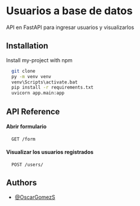 # Usuarios a base de datos

API en FastAPI para ingresar usuarios y visualizarlos



## Installation

Install my-project with npm

```bash
  git clone 
  py -m venv venv
  venv\Scripts\activate.bat
  pip install -r requirements.txt
  uvicorn app.main:app
```

    
## API Reference

#### Abrir formulario

```http
  GET /form
```

#### Visualizar los usuarios registrados

```http
  POST /users/
```



## Authors

- [@OscarGomezS](https://github.com/OscarGomezS)


